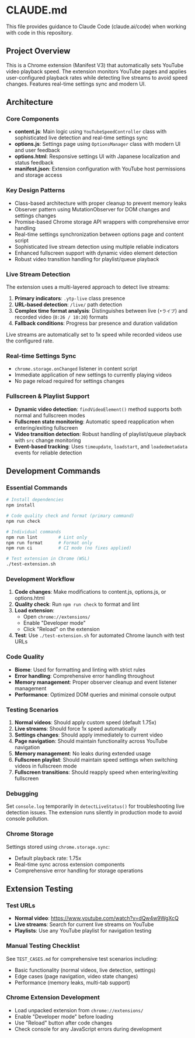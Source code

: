 # CLAUDE.md

This file provides guidance to Claude Code (claude.ai/code) when working with code in this repository.

## Project Overview

This is a Chrome extension (Manifest V3) that automatically sets YouTube video playback speed. The extension monitors YouTube pages and applies user-configured playback rates while detecting live streams to avoid speed changes. Features real-time settings sync and modern UI.

## Architecture

### Core Components

- **content.js**: Main logic using `YouTubeSpeedController` class with sophisticated live detection and real-time settings sync
- **options.js**: Settings page using `OptionsManager` class with modern UI and user feedback
- **options.html**: Responsive settings UI with Japanese localization and status feedback
- **manifest.json**: Extension configuration with YouTube host permissions and storage access

### Key Design Patterns

- Class-based architecture with proper cleanup to prevent memory leaks
- Observer pattern using MutationObserver for DOM changes and settings changes
- Promise-based Chrome storage API wrappers with comprehensive error handling
- Real-time settings synchronization between options page and content script
- Sophisticated live stream detection using multiple reliable indicators
- Enhanced fullscreen support with dynamic video element detection
- Robust video transition handling for playlist/queue playback

### Live Stream Detection

The extension uses a multi-layered approach to detect live streams:
1. **Primary indicators**: `.ytp-live` class presence
2. **URL-based detection**: `/live/` path detection
3. **Complex time format analysis**: Distinguishes between live (`•ライブ`) and recorded video (`0:26 / 10:20`) formats
4. **Fallback conditions**: Progress bar presence and duration validation

Live streams are automatically set to 1x speed while recorded videos use the configured rate.

### Real-time Settings Sync

- `chrome.storage.onChanged` listener in content script
- Immediate application of new settings to currently playing videos
- No page reload required for settings changes

### Fullscreen & Playlist Support

- **Dynamic video detection**: `findVideoElement()` method supports both normal and fullscreen modes
- **Fullscreen state monitoring**: Automatic speed reapplication when entering/exiting fullscreen
- **Video transition detection**: Robust handling of playlist/queue playback with `src` change monitoring
- **Event-based tracking**: Uses `timeupdate`, `loadstart`, and `loadedmetadata` events for reliable detection

## Development Commands

### Essential Commands
```bash
# Install dependencies
npm install

# Code quality check and format (primary command)
npm run check

# Individual commands
npm run lint        # Lint only
npm run format      # Format only  
npm run ci          # CI mode (no fixes applied)

# Test extension in Chrome (WSL)
./test-extension.sh
```

### Development Workflow

1. **Code changes**: Make modifications to content.js, options.js, or options.html
2. **Quality check**: Run `npm run check` to format and lint
3. **Load extension**: 
   - Open `chrome://extensions/`
   - Enable "Developer mode"
   - Click "Reload" on the extension
4. **Test**: Use `./test-extension.sh` for automated Chrome launch with test URLs

### Code Quality

- **Biome**: Used for formatting and linting with strict rules
- **Error handling**: Comprehensive error handling throughout
- **Memory management**: Proper observer cleanup and event listener management
- **Performance**: Optimized DOM queries and minimal console output

### Testing Scenarios

1. **Normal videos**: Should apply custom speed (default 1.75x)
2. **Live streams**: Should force 1x speed automatically
3. **Settings changes**: Should apply immediately to current video
4. **Page navigation**: Should maintain functionality across YouTube navigation
5. **Memory management**: No leaks during extended usage
6. **Fullscreen playlist**: Should maintain speed settings when switching videos in fullscreen mode
7. **Fullscreen transitions**: Should reapply speed when entering/exiting fullscreen

### Debugging

Set `console.log` temporarily in `detectLiveStatus()` for troubleshooting live detection issues. The extension runs silently in production mode to avoid console pollution.

### Chrome Storage

Settings stored using `chrome.storage.sync`:
- Default playback rate: 1.75x
- Real-time sync across extension components
- Comprehensive error handling for storage operations

## Extension Testing

### Test URLs
- **Normal video**: https://www.youtube.com/watch?v=dQw4w9WgXcQ
- **Live streams**: Search for current live streams on YouTube
- **Playlists**: Use any YouTube playlist for navigation testing

### Manual Testing Checklist
See `TEST_CASES.md` for comprehensive test scenarios including:
- Basic functionality (normal videos, live detection, settings)
- Edge cases (page navigation, video state changes)
- Performance (memory leaks, multi-tab support)

### Chrome Extension Development
- Load unpacked extension from `chrome://extensions/`
- Enable "Developer mode" before loading
- Use "Reload" button after code changes
- Check console for any JavaScript errors during development